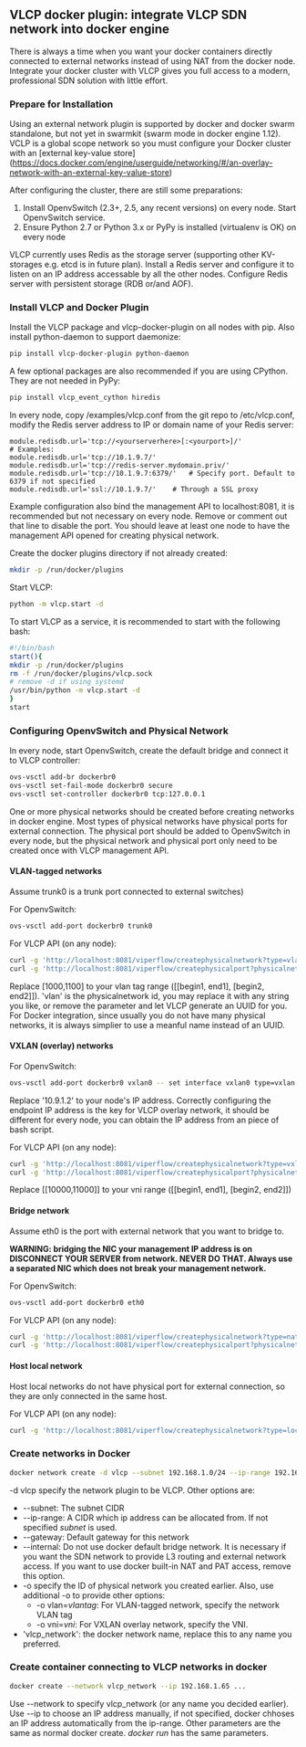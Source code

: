 ## VLCP docker plugin: integrate VLCP SDN network into docker engine

There is always a time when you want your docker containers directly connected to external networks
instead of using NAT from the docker node. Integrate your docker cluster with VLCP gives you full
access to a modern, professional SDN solution with little effort.

### Prepare for Installation

Using an external network plugin is supported by docker and docker swarm standalone, but not yet
in swarmkit (swarm mode in docker engine 1.12). VCLP is a global scope network so you must configure
your Docker cluster with an [external key-value store]
(https://docs.docker.com/engine/userguide/networking/#/an-overlay-network-with-an-external-key-value-store)

After configuring the cluster, there are still some preparations:
   1. Install OpenvSwitch (2.3+, 2.5, any recent versions) on every node. Start OpenvSwitch service. 
   2. Ensure Python 2.7 or Python 3.x or PyPy is installed (virtualenv is OK) on every node

VLCP currently uses Redis as the storage server (supporting other KV-storages e.g. etcd is in future plan). Install a Redis server and configure it to listen on an IP address accessable by all the other nodes. Configure Redis server with persistent
storage (RDB or/and AOF).

### Install VLCP and Docker Plugin

Install the VLCP package and vlcp-docker-plugin on all nodes with pip. Also install python-daemon to support daemonize:
```bash
pip install vlcp-docker-plugin python-daemon
```
A few optional packages are also recommended if you are using CPython. They are not needed in PyPy:
```bash
pip install vlcp_event_cython hiredis
```

In every node, copy /examples/vlcp.conf from the git repo to /etc/vlcp.conf, modify the Redis server address to IP or
domain name of your Redis server:
```
module.redisdb.url='tcp://<yourserverhere>[:<yourport>]/'
# Examples:
module.redisdb.url='tcp://10.1.9.7/'
module.redisdb.url='tcp://redis-server.mydomain.priv/'
module.redisdb.url='tcp://10.1.9.7:6379/'   # Specify port. Default to 6379 if not specified
module.redisdb.url='ssl://10.1.9.7/'    # Through a SSL proxy
```
Example configuration also bind the management API to localhost:8081, it is recommended but not
necessary on every node. Remove or comment out that line to disable the port. You should leave
at least one node to have the management API opened for creating physical network.

Create the docker plugins directory if not already created:
```bash
mkdir -p /run/docker/plugins
```
Start VLCP:
```bash
python -m vlcp.start -d
```

To start VLCP as a service, it is recommended to start with the following bash:
```bash
#!/bin/bash
start(){
mkdir -p /run/docker/plugins
rm -f /run/docker/plugins/vlcp.sock
# remove -d if using systemd
/usr/bin/python -m vlcp.start -d
}
start
```

### Configuring OpenvSwitch and Physical Network
In every node, start OpenvSwitch, create the default bridge and connect it to VLCP controller:
```bash
ovs-vsctl add-br dockerbr0
ovs-vsctl set-fail-mode dockerbr0 secure
ovs-vsctl set-controller dockerbr0 tcp:127.0.0.1
```
One or more physical networks should be created before creating networks in docker engine. Most types
of physical networks have physical ports for external connection. The physical port should be added to
OpenvSwitch in every node, but the physical network and physical port only need to be created once
with VLCP management API.

#### VLAN-tagged networks

Assume trunk0 is a trunk port connected to external switches)

For OpenvSwitch:
```bash
ovs-vsctl add-port dockerbr0 trunk0
```
For VLCP API (on any node):
```bash
curl -g 'http://localhost:8081/viperflow/createphysicalnetwork?type=vlan&vlanrange=`[[1000,1100]]`&id=vlan'
curl -g 'http://localhost:8081/viperflow/createphysicalport?physicalnetwork=vlan&name=trunk0'
```
Replace [1000,1100] to your vlan tag range ([[begin1, end1], [begin2, end2]]). 'vlan' is the physicalnetwork id,
you may replace it with any string you like, or remove the parameter and let VLCP generate an UUID for you.
For Docker integration, since usually you do not have many physical networks, it is always simplier to use
a meanful name instead of an UUID.

#### VXLAN (overlay) networks

For OpenvSwitch:
```bash
ovs-vsctl add-port dockerbr0 vxlan0 -- set interface vxlan0 type=vxlan options:local_ip=10.9.1.2 options:remote_ip=flow
```
Replace '10.9.1.2' to your node's IP address. Correctly configuring the endpoint IP address is the key for
VLCP overlay network, it should be different for every node, you can obtain the IP address from
an piece of bash script.

For VLCP API (on any node):
```bash
curl -g 'http://localhost:8081/viperflow/createphysicalnetwork?type=vxlan&vnirange=`[[10000,11000]]`&id=vxlan'
curl -g 'http://localhost:8081/viperflow/createphysicalport?physicalnetwork=vxlan&name=vxlan0'
```
Replace [[10000,11000]] to your vni range ([[begin1, end1], [begin2, end2]])

#### Bridge network

Assume eth0 is the port with external network that you want to bridge to. 

**WARNING: bridging the NIC your management IP address is on DISCONNECT YOUR SERVER from network. NEVER DO THAT.
Always use a separated NIC which does not break your management network.**

For OpenvSwitch:
```bash
ovs-vsctl add-port dockerbr0 eth0
```

For VLCP API (on any node):
```bash
curl -g 'http://localhost:8081/viperflow/createphysicalnetwork?type=native&id=native'
curl -g 'http://localhost:8081/viperflow/createphysicalport?physicalnetwork=native&name=eth0'
```

#### Host local network

Host local networks do not have physical port for external connection, so they are only connected in the same host. 

For VLCP API (on any node):
```bash
curl -g 'http://localhost:8081/viperflow/createphysicalnetwork?type=local&id=local'
```

### Create networks in Docker
```bash
docker network create -d vlcp --subnet 192.168.1.0/24 --ip-range 192.168.1.64/28 --gateway 192.168.1.1 --internal -o physicalnetwork=vlan vlcp_network
```
-d vlcp specify the network plugin to be VLCP. Other options are:
  + --subnet: The subnet CIDR
  + --ip-range: A CIDR which ip address can be allocated from. If not specified *subnet* is used.
  + --gateway: Default gateway for this network
  + --internal: Do not use docker default bridge network. It is necessary if you want the SDN network to provide L3 routing and external
  network access. If you want to use docker built-in NAT and PAT access, remove this option.
  + -o specify the ID of physical network you created earlier. Also, use additional -o to provide other options:
    + -o vlan=*vlantag*: For VLAN-tagged network, specify the network VLAN tag
    + -o vni=*vni*: For VXLAN overlay network, specify the VNI.
  + 'vlcp_network': the docker network name, replace this to any name you preferred.

### Create container connecting to VLCP networks in docker
```bash
docker create --network vlcp_network --ip 192.168.1.65 ...
```
Use --network to specify vlcp_network (or any name you decided earlier). Use --ip to choose an IP address manually, if not specified,
docker chhoses an IP address automatically from the ip-range. Other parameters are the same as normal docker create.
*docker run* has the same parameters.
